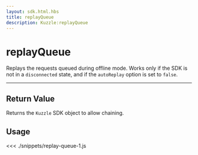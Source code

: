 ```yaml
---
layout: sdk.html.hbs
title: replayQueue
description: Kuzzle:replayQueue
---
```


# replayQueue

Replays the requests queued during offline mode. Works only if the SDK is not in a `disconnected` state, and if the `autoReplay` option is set to `false`.

---

## Return Value

Returns the `Kuzzle` SDK object to allow chaining.

## Usage

<<< ./snippets/replay-queue-1.js
